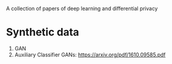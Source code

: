 A collection of papers of deep learning and differential privacy

# Synthetic data
  1. GAN
  2. Auxiliary Classifier GANs: https://arxiv.org/pdf/1610.09585.pdf
